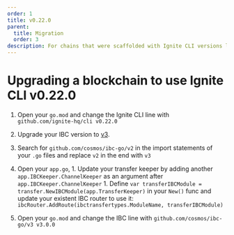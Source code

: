 ```yaml
---
order: 1
title: v0.22.0
parent:
  title: Migration
  order: 3
description: For chains that were scaffolded with Ignite CLI versions lower than v0.22.0, changes are required to use Ignite CLI v0.22.0. 
---
```


# Upgrading a blockchain to use Ignite CLI v0.22.0

1. Open your `go.mod` and change the Ignite CLI line with `github.com/ignite-hq/cli v0.22.0`

1. Upgrade your IBC version to [v3](https://github.com/cosmos/ibc-go/releases/tag/v3.0.0).
  1. Search for `github.com/cosmos/ibc-go/v2` in the import statements of your `.go` files and replace `v2` in the end with `v3`
  1. Open your `app.go`,
    1. Update your transfer keeper by adding another `app.IBCKeeper.ChannelKeeper` as an argument after `app.IBCKeeper.ChannelKeeper`
    1. Define `var transferIBCModule = transfer.NewIBCModule(app.TransferKeeper)` in your `New()` func and update your existent IBC router to use it: `ibcRouter.AddRoute(ibctransfertypes.ModuleName, transferIBCModule)` 
  1. Open your `go.mod` and change the IBC line with `github.com/cosmos/ibc-go/v3 v3.0.0`
 
